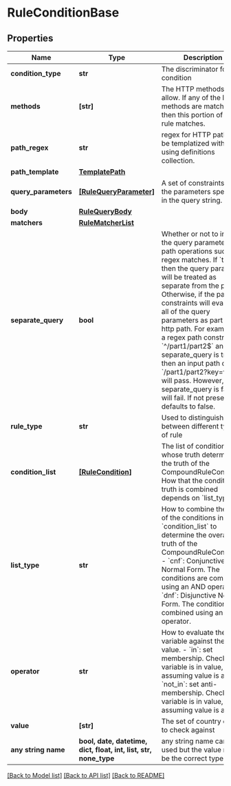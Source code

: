 # RuleConditionBase


## Properties
Name | Type | Description | Notes
------------ | ------------- | ------------- | -------------
**condition_type** | **str** | The discriminator for the condition | defaults to "source_iso_country_code_condition"
**methods** | **[str]** | The HTTP methods to allow. If any of the listed methods are matched, then this portion of the rule matches.  | [optional] 
**path_regex** | **str** | regex for HTTP path. Can be templatized with jinja2 using definitions collection. | [optional] 
**path_template** | [**TemplatePath**](TemplatePath.md) |  | [optional] 
**query_parameters** | [**[RuleQueryParameter]**](RuleQueryParameter.md) | A set of constraints on the parameters specified in the query string. | [optional] 
**body** | [**RuleQueryBody**](RuleQueryBody.md) |  | [optional] 
**matchers** | [**RuleMatcherList**](RuleMatcherList.md) |  | [optional] 
**separate_query** | **bool** | Whether or not to include the query parameter in path operations such as regex matches. If &#x60;true&#x60;, then the query parameter will be treated as separate from the path. Otherwise, if the path constraints will evaluate all of the query parameters as part of the http path. For example, if a regex path constraint is &#x60;^/part1/part2$&#x60; and separate_query is true, then an input path of &#x60;/part1/part2?key&#x3D;value&#x60; will pass. However, if separate_query is false, it will fail. If not present, defaults to false.  | [optional] 
**rule_type** | **str** | Used to distinguish between different types of rule | [optional]  if omitted the server will use the default value of "HttpRule"
**condition_list** | [**[RuleCondition]**](RuleCondition.md) | The list of conditions whose truth determines the truth of the CompoundRuleCondition. How that the conditions&#39; truth is combined depends on &#x60;list_type&#x60;.  | [optional] 
**list_type** | **str** | How to combine the truth of the conditions in &#x60;condition_list&#x60; to determine the overall truth of the CompoundRuleCondition. - &#x60;cnf&#x60;: Conjunctive Normal Form. The conditions are combined using an AND operator. - &#x60;dnf&#x60;: Disjunctive Normal Form. The conditions are combined using an OR operator.  | [optional] 
**operator** | **str** | How to evaluate the variable against the value. - &#x60;in&#x60;: set membership. Checks that variable is in value, assuming value is a list. - &#x60;not_in&#x60;: set anti-membership. Checks that variable is in value, assuming value is a list.  | [optional] 
**value** | **[str]** | The set of country codes to check against | [optional] 
**any string name** | **bool, date, datetime, dict, float, int, list, str, none_type** | any string name can be used but the value must be the correct type | [optional]

[[Back to Model list]](../README.md#documentation-for-models) [[Back to API list]](../README.md#documentation-for-api-endpoints) [[Back to README]](../README.md)


